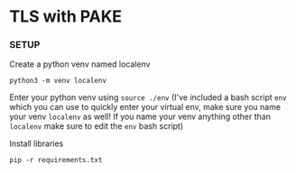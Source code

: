 # TLS with PAKE

### SETUP

Create a python venv named localenv

`python3 -m venv localenv`

Enter your python venv using `source ./env` (I've included a bash script `env` which you can use to quickly enter your virtual env, make sure you name your venv `localenv` as well! If you name your venv anything other than `localenv` make sure to edit the `env` bash script)

Install libraries 

`pip -r requirements.txt`
